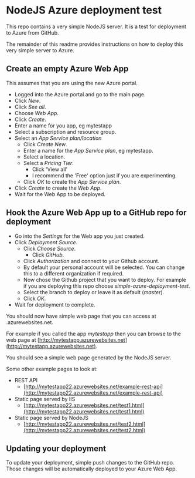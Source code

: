 
# NodeJS Azure deployment test

This repo contains a very simple NodeJS server. It is a test for deployment to Azure from GitHub.

The remainder of this readme provides instructions on how to deploy this very simple server to Azure. 

## Create an empty Azure Web App 

This assumes that you are using the new Azure portal.

- Logged into the Azure portal and go to the main page.
- Click *New*.
- Click *See all*.
- Choose *Web App*.
- Click *Create*.
- Enter a name for you app, eg mytestapp
- Select a subscription and resource group.
- Select an *App Service plan/location*
	- Click *Create New*.
	- Enter a name for the *App Service plan*, eg mytestapp.
	- Select a location.
	- Select a *Pricing Tier*.
		- Click 'View all'
		- I recommend the 'Free' option just if you are experimenting.
	- Click *OK* to create the *App Service plan*.
- Click *Create* to create the *Web App*.
- Wait for the Web App to be deployed.

## Hook the Azure Web App up to a GitHub repo for deployment

- Go into the *Settings* for the Web app you just created.  
- Click *Deployment Source*.
	- Click *Choose Source*.
		- Click *GitHub*.
	- Click *Authorization* and connect to your Github account.
	- By default your personal account will be selected. You can change this to a different organization if required.
	- Now chose the Github project that you want to deploy. For example if you are deploying this repo choose *simple-azure-deployment-test*.
	- Select the branch to deploy or leave it as default (*master*).
	- Click *OK*.  
- Wait for deployment to complete.

You should now have simple web page that you can access at <web-app-name>.azurewebsites.net. 

For example if you called the app *mytestapp* then you can browse to the web page at [http://mytestapp.azurewebsites.net](http://mytestapp.azurewebsites.net).

You should see a simple web page generated by the NodeJS server.

Some other example pages to look at:

- REST API
	- [http://mytestapp22.azurewebsites.net/example-rest-api](http://mytestapp22.azurewebsites.net/example-rest-api)
- Static page served by IIS
	- [http://mytestapp22.azurewebsites.net/test1.html](http://mytestapp22.azurewebsites.net/test1.html) 
- Static page served by NodeJS
	- [http://mytestapp22.azurewebsites.net/test2.html](http://mytestapp22.azurewebsites.net/test2.html)



## Updating your deployment

To update your deployment, simple push changes to the GitHub repo. Those changes will be automatically deployed to your Azure Web App.
